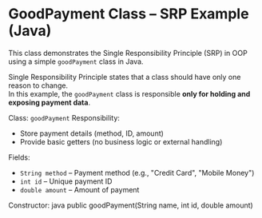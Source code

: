 # GoodPayment Class – SRP Example (Java)

This class demonstrates the Single Responsibility Principle (SRP) in OOP using a simple `goodPayment` class in Java.

Single Responsibility Principle states that a class should have only one reason to change.  
In this example, the `goodPayment` class is responsible **only for holding and exposing payment data**.

Class: `goodPayment`
 Responsibility:
- Store payment details (method, ID, amount)
- Provide basic getters (no business logic or external handling)

Fields:
- `String method` – Payment method (e.g., "Credit Card", "Mobile Money")
- `int id` – Unique payment ID
- `double amount` – Amount of payment

Constructor:
java
public goodPayment(String name, int id, double amount)


